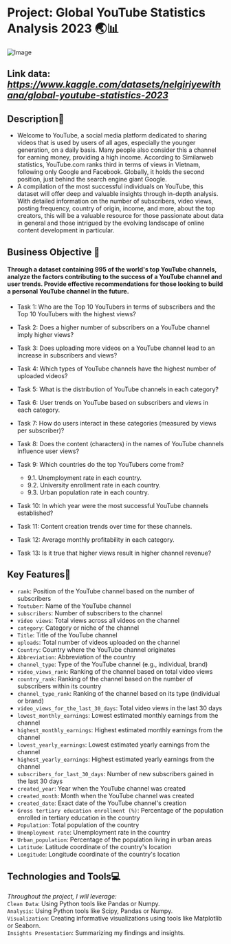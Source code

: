 # **Project: Global YouTube Statistics Analysis 2023**   🌏📊  
![Image](https://i0.wp.com/musically.com/wp-content/uploads/2021/12/YouTube-logo.png?w=1000&ssl=1)


## **Link data:** *https://www.kaggle.com/datasets/nelgiriyewithana/global-youtube-statistics-2023*  


## **Description**🧾  

- Welcome to YouTube, a social media platform dedicated to sharing videos that is used by users of all ages, especially the 
younger generation, on a daily basis. Many people also consider this a channel for earning money, providing a high income. 
According to Similarweb statistics, YouTube.com ranks third in terms of views in Vietnam, following only Google and Facebook. 
Globally, it holds the second position, just behind the search engine giant Google.  
- A compilation of the most successful individuals on YouTube, this dataset will offer deep and valuable insights through in-depth 
analysis. With detailed information on the number of subscribers, video views, posting frequency, country of origin, income, and 
more, about the top creators, this will be a valuable resource for those passionate about data in general and those intrigued by 
the evolving landscape of online content development in particular.

## **Business Objective** 🤔   

#### Through a dataset containing 995 of the world's top YouTube channels, analyze the factors contributing to the success of a YouTube channel and user trends. Provide effective recommendations for those looking to build a personal YouTube channel in the future.  

   - Task 1: Who are the Top 10 YouTubers in terms of subscribers and the Top 10 YouTubers with the highest views?
     
   - Task 2: Does a higher number of subscribers on a YouTube channel imply higher views?
     
   - Task 3: Does uploading more videos on a YouTube channel lead to an increase in subscribers and views?
     
   - Task 4: Which types of YouTube channels have the highest number of uploaded videos?
     
   - Task 5: What is the distribution of YouTube channels in each category?
     
   - Task 6: User trends on YouTube based on subscribers and views in each category.
     
   - Task 7: How do users interact in these categories (measured by views per subscriber)?
     
   - Task 8: Does the content (characters) in the names of YouTube channels influence user views?
       
   - Task 9: Which countries do the top YouTubers come from?  
      - 9.1. Unemployment rate in each country.  
      - 9.2. University enrollment rate in each country.  
      - 9.3. Urban population rate in each country.
   - Task 10: In which year were the most successful YouTube channels established?
     
   - Task 11: Content creation trends over time for these channels.
     
   - Task 12: Average monthly profitability in each category.
     
   - Task 13: Is it true that higher views result in higher channel revenue?  


## **Key Features**🔐  
- `rank`: Position of the YouTube channel based on the number of subscribers    
- `Youtuber`: Name of the YouTube channel  
- `subscribers`: Number of subscribers to the channel  
- `video views`: Total views across all videos on the channel  
- `category`: Category or niche of the channel  
- `Title`: Title of the YouTube channel  
- `uploads`: Total number of videos uploaded on the channel  
- `Country`: Country where the YouTube channel originates  
- `Abbreviation`: Abbreviation of the country  
- `channel_type`: Type of the YouTube channel (e.g., individual, brand)  
- `video_views_rank`: Ranking of the channel based on total video views  
- `country_rank`: Ranking of the channel based on the number of subscribers within its country  
- `channel_type_rank`: Ranking of the channel based on its type (individual or brand)  
- `video_views_for_the_last_30_days`: Total video views in the last 30 days  
- `lowest_monthly_earnings`: Lowest estimated monthly earnings from the channel  
- `highest_monthly_earnings`: Highest estimated monthly earnings from the channel  
- `lowest_yearly_earnings`: Lowest estimated yearly earnings from the channel  
- `highest_yearly_earnings`: Highest estimated yearly earnings from the channel  
- `subscribers_for_last_30_days`: Number of new subscribers gained in the last 30 days  
- `created_year`: Year when the YouTube channel was created  
- `created_month`: Month when the YouTube channel was created  
- `created_date`: Exact date of the YouTube channel's creation  
- `Gross tertiary education enrollment (%)`: Percentage of the population enrolled in tertiary education in the country  
- `Population`: Total population of the country  
- `Unemployment rate`: Unemployment rate in the country  
- `Urban_population`: Percentage of the population living in urban areas  
- `Latitude`: Latitude coordinate of the country's location  
- `Longitude`: Longitude coordinate of the country's location  

## **Technologies and Tools**💻  
*Throughout the project, I will leverage:*  
`Clean Data`: Using Python tools like Pandas or Numpy.  
`Analysis`: Using Python tools like Scipy, Pandas or Numpy.  
`Visualization`: Creating informative visualizations using tools like Matplotlib or Seaborn.  
`Insights Presentation`: Summarizing my findings and insights.  

